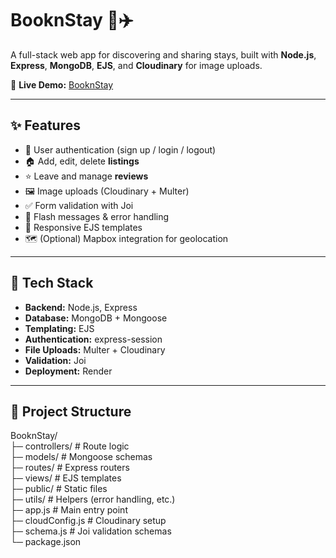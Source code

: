 # BooknStay 🏨✈️

A full-stack web app for discovering and sharing stays, built with **Node.js**, **Express**, **MongoDB**, **EJS**, and **Cloudinary** for image uploads.

🔗 **Live Demo:** [BooknStay](https://booknstay-qoa5.onrender.com/listings)

---

## ✨ Features

- 🔑 User authentication (sign up / login / logout)
- 🏠 Add, edit, delete **listings**
- ⭐ Leave and manage **reviews**
- 🖼️ Image uploads (Cloudinary + Multer)
- ✅ Form validation with Joi
- 💬 Flash messages & error handling
- 📱 Responsive EJS templates
- 🗺️ (Optional) Mapbox integration for geolocation

---

## 🧰 Tech Stack

- **Backend:** Node.js, Express
- **Database:** MongoDB + Mongoose
- **Templating:** EJS
- **Authentication:** express-session
- **File Uploads:** Multer + Cloudinary
- **Validation:** Joi
- **Deployment:** Render

---

## 📁 Project Structure
BooknStay/<br>
├─ controllers/ # Route logic<br>
├─ models/ # Mongoose schemas<br>
├─ routes/ # Express routers<br>
├─ views/ # EJS templates<br>
├─ public/ # Static files<br>
├─ utils/ # Helpers (error handling, etc.)<br>
├─ app.js # Main entry point<br>
├─ cloudConfig.js # Cloudinary setup<br>
├─ schema.js # Joi validation schemas<br>
└─ package.json


